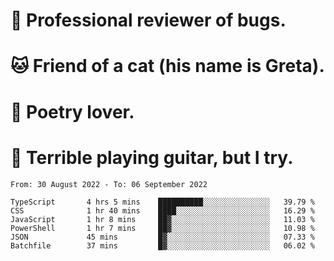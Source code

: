 # 🐛 Professional reviewer of bugs.
# 🐱 Friend of a cat (his name is Greta).
# 📜 Poetry lover.
# 🎸 Terrible playing guitar, but I try.

<!--START_SECTION:waka-->

```text
From: 30 August 2022 - To: 06 September 2022

TypeScript       4 hrs 5 mins    ██████████░░░░░░░░░░░░░░░   39.79 %
CSS              1 hr 40 mins    ████░░░░░░░░░░░░░░░░░░░░░   16.29 %
JavaScript       1 hr 8 mins     ██▓░░░░░░░░░░░░░░░░░░░░░░   11.03 %
PowerShell       1 hr 7 mins     ██▓░░░░░░░░░░░░░░░░░░░░░░   10.98 %
JSON             45 mins         █▓░░░░░░░░░░░░░░░░░░░░░░░   07.33 %
Batchfile        37 mins         █▓░░░░░░░░░░░░░░░░░░░░░░░   06.02 %
```

<!--END_SECTION:waka-->
